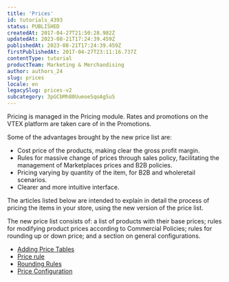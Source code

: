 ```yaml
---
title: 'Prices'
id: tutorials_4393
status: PUBLISHED
createdAt: 2017-04-27T21:50:28.982Z
updatedAt: 2023-08-21T17:24:39.459Z
publishedAt: 2023-08-21T17:24:39.459Z
firstPublishedAt: 2017-04-27T23:11:16.737Z
contentType: tutorial
productTeam: Marketing & Merchandising
author: authors_24
slug: prices
locale: en
legacySlug: prices-v2
subcategory: 3pGCbMh80UueoeSqoAgSuS
---
```


Pricing is managed in the Pricing module. Rates and promotions on the VTEX platform are taken care of in the Promotions.

Some of the advantages brought by the new price list are:

- Cost price of the products, making clear the gross profit margin.
- Rules for massive change of prices through sales policy, facilitating the management of Marketplaces prices and B2B policies.
- Pricing varying by quantity of the item, for B2B and wholeretail scenarios.
- Clearer and more intuitive interface.

The articles listed below are intended to explain in detail the process of pricing the items in your store, using the new version of the price list.

The new price list consists of: a list of products with their base prices; rules for modifying product prices according to Commercial Policies; rules for rounding up or down price; and a section on general configurations.

- [Adding Price Tables](https://help.vtex.com/en/tracks/prices-101--6f8pwCns3PJHqMvQSugNfP/2WQ3pVYfQpXkJnHr7VTFBv)
- [Price rule](https://help.vtex.com/en/tracks/prices-101--6f8pwCns3PJHqMvQSugNfP/2rBirbpB7wLnei4dQ9KGMW)
- [Rounding Rules](/en/tutorial/psychological-price-v2/)
- [Price Configuration](https://help.vtex.com/en/tutorial/price-configuration--3hbBtCzNUBrj8GaWgCtSWN)
